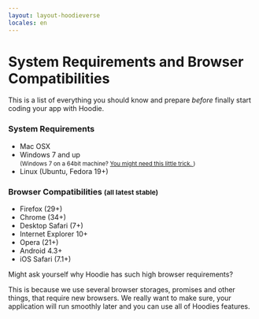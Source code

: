 ```yaml
---
layout: layout-hoodieverse
locales: en
---
```


# System Requirements and Browser Compatibilities

This is a list of everything you should know and prepare *before* finally start coding your app with Hoodie. 


### System Requirements
- Mac OSX
- Windows 7 and up<br />
<small>(Windows 7 on a 64bit machine? <a href="http://faq.hood.ie/#/question/38210291" target="_blank"> You might need this little trick. </a> )</small>
- Linux (Ubuntu, Fedora 19+)


### Browser Compatibilities <small>(all latest stable)</small>

* Firefox (29+)
* Chrome (34+)
* Desktop Safari (7+)
* Internet Explorer 10+
* Opera (21+)
* Android 4.3+
* iOS Safari (7.1+)

Might ask yourself why Hoodie has such high browser requirements? 

This is because we use several browser storages, promises and other things, that require new browsers. We really want to make sure, your application will run smoothly later and you can use all of Hoodies features. 